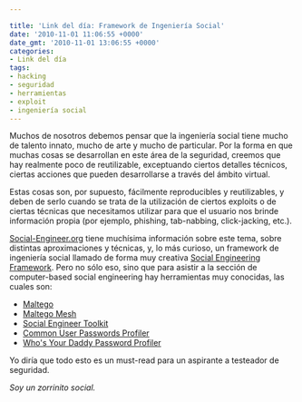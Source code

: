 ```yaml
---

title: 'Link del día: Framework de Ingeniería Social'
date: '2010-11-01 11:06:55 +0000'
date_gmt: '2010-11-01 13:06:55 +0000'
categories:
- Link del día
tags:
- hacking
- seguridad
- herramientas
- exploit
- ingeniería social
---
```


Muchos de nosotros debemos pensar que la ingeniería social tiene mucho de talento innato, mucho de arte y mucho de particular. Por la forma en que muchas cosas se desarrollan en este área de la seguridad, creemos que hay realmente poco de reutilizable, exceptuando ciertos detalles técnicos, ciertas acciones que pueden desarrollarse a través del ámbito virtual.

Estas cosas son, por supuesto, fácilmente reproducibles y reutilizables, y deben de serlo cuando se trata de la utilización de ciertos exploits o de ciertas técnicas que necesitamos utilizar para que el usuario nos brinde información propia (por ejemplo, phishing, tab-nabbing, click-jacking, etc.).

[Social-Engineer.org](http://www.social-engineer.org/) tiene muchísima información sobre este tema, sobre distintas aproximaciones y técnicas, y, lo más curioso, un framework de ingeniería social llamado de forma muy creativa [Social Engineering Framework](http://www.social-engineer.org/framework/Social_Engineering_Framework). Pero no sólo eso, sino que para asistir a la sección de computer-based social engineering hay herramientas muy conocidas, las cuales son:

- [Maltego](http://www.social-engineer.org/framework/Computer_Based_Social_Engineering_Tools:_Maltego)
- [Maltego Mesh](http://www.social-engineer.org/framework/Computer_Based_Social_Engineering_Tools:_Maltego_Mesh)
- [Social Engineer Toolkit](http://www.social-engineer.org/framework/Computer_Based_Social_Engineering_Tools:_Social_Engineer_Toolkit_(SET))
- [Common User Passwords Profiler](http://www.social-engineer.org/framework/Computer_Based_Social_Engineering_Tools:_Common_User_Passwords_Profiler_(CUPP))
- [Who's Your Daddy Password Profiler](http://www.social-engineer.org/framework/Computer_Based_Social_Engineering_Tools:_Who%27s_Your_Daddy_Password_Profiler_(WYD))

Yo diría que todo esto es un must-read para un aspirante a testeador de seguridad.

_Soy un zorrinito social._
